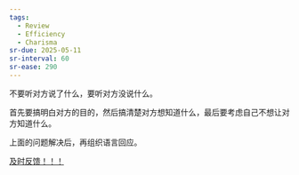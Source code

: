 ```yaml
---
tags:
  - Review
  - Efficiency
  - Charisma
sr-due: 2025-05-11
sr-interval: 60
sr-ease: 290
---
```

不要听对方说了什么，要听对方没说什么。

首先要搞明白对方的目的，然后搞清楚对方想知道什么，最后要考虑自己不想让对方知道什么。

上面的问题解决后，再组织语言回应。

[及时反馈！！！](及时反馈！！！.md)